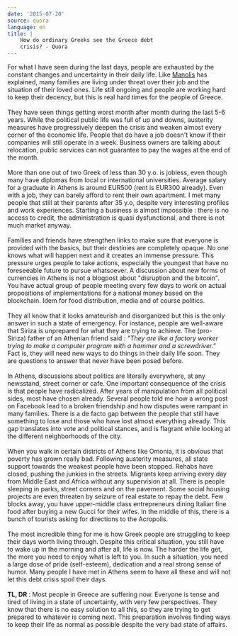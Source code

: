 ```yaml
---
date: '2015-07-20'
source: quora
language: en
title: |
    How do ordinary Greeks see the Greece debt
    crisis? - Quora
---
```


For what I have seen during the last days, people are exhausted by the
constant changes and uncertainty in their daily life. Like
[Manolis](http://quora.com/profile/Manolis-Fanourgakis) has explained,
many families are living under threat over their job and the situation
of their loved ones. Life still ongoing and people are working hard to
keep their decency, but this is real hard times for the people of
Greece.\
\
They have seen things getting worst month after month during the last
5-6 years. While the political public life was full of up and downs,
austerity measures have progressively deepen the crisis and weaken
almost every corner of the economic life. People that do have a job
doesn\'t know if their companies will still operate in a week. Business
owners are talking about relocation, public services can not guarantee
to pay the wages at the end of the month.\
\
More than one out of two Greek of less than 30 y.o. is jobless, even
though many have diplomas from local or international universities.
Average salary for a graduate in Athens is around EUR500 (rent is EUR300
already). Even with a job, they can barely afford to rent their own
apartment. I met many people that still at their parents after 35 y.o,
despite very interesting profiles and work experiences. Starting a
business is almost impossible : there is no access to credit, the
administration is quasi dysfunctional, and there is not much market
anyway.\
\
Families and friends have strengthen links to make sure that everyone is
provided with the basics, but their destinies are completely opaque. No
one knows what will happen next and it creates an immense pressure. This
pressure urges people to take actions, especially the youngest that have
no foreseeable future to pursue whatsoever. A discussion about new forms
of currencies in Athens is not a blogpost about \"disruption and the
bitcoin\". You have actual group of people meeting every few days to
work on actual propositions of implementations for a national money
based on the blockchain. Idem for food distribution, media and of course
politics.\
\
They all know that it looks amateurish and disorganized but this is the
only answer in such a state of emergency. For instance, people are
well-aware that Siriza is unprepared for what they are trying to
achieve. The (pro-Siriza) father of an Athenian friend said : *\"They
are like a factory worker trying to make a computer program with a
hammer and a screwdriver.\"*  Fact is, they will need new ways to do
things in their daily life soon. They are questions to answer that never
have been posed before.\
\
In Athens, discussions about politics are literally everywhere, at any
newsstand, street corner or cafe. One important consequence of the
crisis is that people have radicalized. After years of manipulation from
all political sides, most have chosen already. Several people told me
how a wrong post on Facebook lead to a broken friendship and how
disputes were rampant in many families. There is a de facto gap between
the people that still have something to lose and those who have lost
almost everything already. This gap translates into vote and political
stances, and is flagrant while looking at the different neighborhoods of
the city.\
\
When you walk in certain districts of Athens like Omonia, it is obvious
that poverty has grown really bad. Following austerity measures, all
state support towards the weakest people have been stopped. Rehabs have
closed, pushing the junkies in the streets. Migrants keep arriving every
day from Middle East and Africa without any supervision at all. There is
people sleeping in parks, street corners and on the pavement. Some
social housing projects are even threaten by seizure of real estate to
repay the debt. Few blocks away, you have upper-middle class
entrepreneurs dining Italian fine food after buying a new Gucci for
their wifes. In the middle of this, there is a bunch of tourists asking
for directions to the Acropolis.\
\
The most incredible thing for me is how Greek people are struggling to
keep their days worth living through. Despite this critical situation,
you still have to wake up in the morning and after all, life is now. The
harder the life get, the more you need to enjoy what is left to you. In
such a situation, you need a large dose of pride (self-esteem),
dedication and a real strong sense of humor. Many people I have met in
Athens seem to have all these and will not let this debt crisis spoil
their days.\
\
**TL, DR** : Most people in Greece are suffering now. Everyone is tense
and tired of living in a state of uncertainty, with very few
perspectives. They know that there is no easy solution to all this, so
they are trying to get prepared to whatever is coming next. This
preparation involves finding ways to keep their life as normal as
possible despite the very bad state of affairs.
